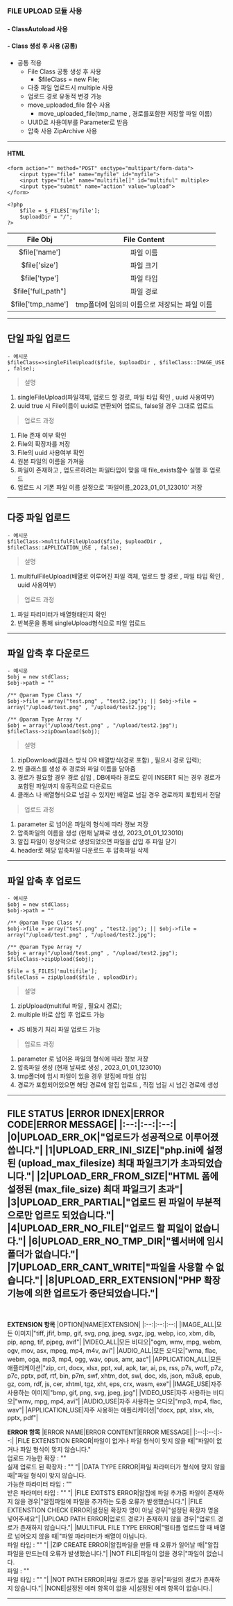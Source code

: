 ### FILE UPLOAD 모듈 사용
#### - ClassAutoload 사용 
#### - Class 생성 후 사용 (공통)
- 공통 적용
    - File Class 공통 생성 후 사용
        - $fileClass = new File;
    - 다중 파일 업로드시 multiple 사용
    - 업로드 경로 유동적 변경 가능
    - move_uploaded_file 함수 사용
        - move_uploaded_file(tmp_name , 경로를포함한 저장할 파일 이름)
    - UUID로 사용여부를 Parameter로 받음
    - 압축 사용 ZipArchive 사용
---
#### HTML
    <form action="" method="POST" enctype="multipart/form-data">
        <input type="file" name="myfile" id+"myfile">
        <input type="file" name="multifile[]" id="multiful" multiple>
        <input type="submit" name="action" value="upload">
    </form>

    <?php
        $file = $_FILES['myfile'];
        $uploadDir = "/";
    ?>

|File Obj|File Content|
|:--:|:--:|
|$file['name']|파일 이름|
|$file['size']|파일 크기|
|$file['type']|파일 타입|
|$file['full_path"]|파일 경로|
|$file['tmp_name']|tmp폴더에 임의의 이름으로 저장되는 파일 이름|
---
## 단일 파일 업로드
    - 예시문
    $fileClass=>singleFileUpload($file, $uploadDir , $fileClass::IMAGE_USE , false);
> 설명
1. singleFileUpload(파일객체, 업로드 할 경로, 파일 타입 확인 , uuid 사용여부)
2. uuid true 시 File이름이 uuid로 변환되어 업로드, false일 경우 그대로 업로드
>업로드 과정
1. File 존재 여부 확인
2. File의 확장자를 저장
3. File의 uuid 사용여부 확인
4. 원본 파일의 이름을 가져옴
5. 파일이 존재하고 , 업도르하려는 파일타입이 맞을 때 file_exists함수 실행 후 업로드
6. 업로드 시 기폰 파일 이름 설정으로 '파일이름_2023_01_01_123010' 저장
---
## 다중 파일 업로드
    - 예시문
    $fileClass->multifulFileUpload($file, $uploadDir , $fileClass::APPLICATION_USE , false);
>설명
1. multifulFileUpload(배열로 이루어진 파일 객체, 업로드 할 경로 , 파일 타입 확인 , uuid 사용여부)
>업로드 과정
1. 파일 파리미터가 배열형태인지 확인
2. 반복문을 통해 singleUpload형식으로 파일 업로드
---
## 파일 압축 후 다운로드
    - 예시문
    $obj = new stdClass;
    $obj->path = "" 

    /** @param Type Class */
    $obj->file = array("test.png" , "test2.jpg"); || $obj->file = array("/upload/test.png" , "/upload/test2.jpg");

    /** @param Type Array */
    $obj = array("/upload/test.png" , "/upload/test2.jpg");
    $fileClass->zipDownload($obj);
> 설명
1. zipDownload(클래스 방식 OR 배열방식(경로 포함) , 필요시 경로 입력);
1. 빈 클래스를 생성 후 경로와 파일 이름을 담아줌
2. 경로가 필요할 경우 경로 삽입 , DB에따라 경로도 같이 INSERT 되는 경우 경로가 포함된 파일까지 유동적으로 다운로드
3. 클래스 나 배열형식으로 넘길 수 있지만 배열로 넘길 경우 경로까지 포함되서 전달
> 업로드 과정
1. parameter 로 넘어온 파일의 형식에 따라 졍보 저장
2. 압축파일의 이름을 생성 (현재 날짜로 생성, 2023_01_01_123010)
3. 알집 파일이 정상적으로 생성되었으면 파일을 삽입 후 파일 닫기
4. header로 해당 압축파일 다운로드 후 압축파일 삭제
---
## 파일 압축 후 업로드
    - 예시문
    $obj = new stdClass;
    $obj->path = "" 

    /** @param Type Class */
    $obj->file = array("test.png" , "test2.jpg"); || $obj->file = array("/upload/test.png" , "/upload/test2.jpg");

    /** @param Type Array */
    $obj = array("/upload/test.png" , "/upload/test2.jpg");
    $fileClass->zipUpload($obj);
    
    $file = $_FILES['multifile'];
    $fileClass = zipUpload($file , uploadDir);

> 설명
1. zipUpload(multiful 파일 , 필요시 경로);
2. multiple 바로 삽입 후 업로드 가능
- JS 비동기 처리 파일 업로드 가능
>업로드 과정
1. parameter 로 넘어온 파일의 형식에 따라 정보 저장
2. 압축파일 생성 (현재 날짜로 생성 , 2023_01_01_123010)
3. tmp폴더에 임시 파일이 있을 경우 알집에 파일 삽입
4. 경로가 포함되어있으면 해당 경로에 알집 업로드 , 직접 넘길 시 넘긴 경로에 생성

---

**FILE STATUS**
|ERROR IDNEX|ERROR CODE|ERROR MESSAGE|
|:--:|:--:|:--:|
|0|UPLOAD_ERR_OK|"업로드가 성공적으로 이루어졌씁니다."|
|1|UPLOAD_ERR_INI_SIZE|"php.ini에 설정된 (upload_max_filesize) 최대 파일크기가 초과되었습니다."|
|2|UPLOAD_ERR_FROM_SIZE|"HTML 폼에 설정된 (max_file_size) 최대 파일크기 초과"|
|3|UPLOAD_ERR_PARTIAL|"업로드 된 파일이 부분적으로만 업르도 되었습니다."|
|4|UPLOAD_ERR_NO_FILE|"업로드 할 피일이 없습니다."|
|6|UPLOAD_ERR_NO_TMP_DIR|"웹서버에 임시폴더가 없습니다."|
|7|UPLOAD_ERR_CANT_WRITE|"파일을 사용할 수 없습니다."|
|8|UPLOAD_ERR_EXTENSION|"PHP 확장기능에 의한 업르도가 중단되었습니다."|
---
<br>

**EXTENSION 항목**
|OPTION|NAME|EXTENSION|
|:--:|:--:|:--:|
|IMAGE_ALL|모든 이미지|"tiff, jfif, bmp, gif, svg, png, jpeg, svgz, jpg, webp, ico, xbm, dib, pip, apng, tif, pjpeg, avif"|
|VIDEO_ALL|모든 비디오|"ogm, wmv, mpg, webm, ogv, mov, asx, mpeg, mp4, m4v, avi"|
|AUDIO_ALL|모든 오디오|"wma, flac, webm, oga, mp3, mp4, ogg, wav, opus, amr, aac"|
|APPLICATION_ALL|모든 애플리케이션|"zip, crt, docx, xlsx, ppt, xul, apk, tar, ai, ps, rss, p7s, woff, p7z, p7c, pptx, pdf, rtf, bin, p7m, swf, xhtm, dot, swl, doc, xls, json, m3u8, epub, gz, com, rdf, js, cer, xhtml, tgz, xht, eps, crx, wasm, exe"|
|IMAGE_USE|자주 사용하는 이미지|"bmp, gif, png, svg, jpeg, jpg"|
|VIDEO_USE|자주 사용하는 비디오|"wmv, mpg, mp4, avi"|
|AUDIO_USE|자주 사용하는 오디오|"mp3, mp4, flac, wav"|
|APPLICATION_USE|자주 사용하는 애플리케이션|"docx, ppt, xlsx, xls, pptx, pdf"|

**ERROR 항목**
|ERROR NAME|ERROR CONTENT|ERROR MESSAGE|
|:--:|:--:|:--:|
|FILE EXTENSTION ERROR|파일이 없거나 파일 형식이 맞지 않을 때|"파일이 없거나 파일 형식이 맞지 않습니다."<br>업로드 가능한 확장 : "" <br> 실제 업로드 된 확장자 : "" "|
|DATA TYPE ERROR|파일 파라미터가 형식에 맞지 않을 때|"파일 형식이 맞지 않습니다.<br>가능한 파라미터 타입 : ""<br>받은 파라미터 타입 : "" "|
|FILE EXITSTS ERROR|알집에 파일 추가중 파일이 존재하지 않을 경우|"알집파일에 파일을 추가하는 도중 오류가 발생했습니다."|
|FILE EXTENSTION CHECK ERROR|설정된 확장자 명이 아닐 경우|"설정된 확장자 명을 넣어주세요"|
|UPLOAD PATH ERROR|업로드 경로가 존재하지 않을 경우|"업로드 경로가 존재하지 않습니다."|
|MULTIFUL FILE TYPE ERROR|"멀티플 업로드할 때 배열로 넘어오지 않을 때|"파일 파라미터가 배열이 아닙니다.<br>파일 타입 : "" "|
|ZIP CREATE ERROR|알집파일을 만들 때 오류가 일어날 때|"알집 파일을 만드는데 오류가 발생했습니다."|
|NOT FILE|파일이 없을 경우|"파일이 없습니다.<br>파일 : "" <br> 파일 타입 : "" "|
|NOT PATH ERROR|파일 경로가 없을 경우|"파일의 경로가 존재하지 않습니다."|
|NONE|설정된 에러 항목이 없을 시|설정된 에러 항목이 없습니다.|

---



